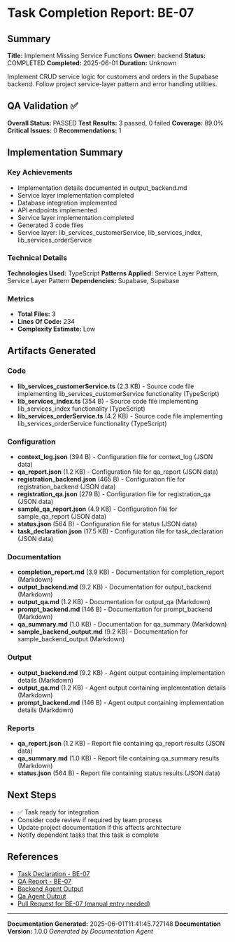 # Task Completion Report: BE-07

## Summary
**Title:** Implement Missing Service Functions
**Owner:** backend
**Status:** COMPLETED
**Completed:** 2025-06-01
**Duration:** Unknown

Implement CRUD service logic for customers and orders in the Supabase backend. Follow project service-layer pattern and error handling utilities.


## QA Validation ✅
**Overall Status:** PASSED
**Test Results:** 3 passed, 0 failed
**Coverage:** 89.0%
**Critical Issues:** 0
**Recommendations:** 1

## Implementation Summary

### Key Achievements
- Implementation details documented in output_backend.md
- Service layer implementation completed
- Database integration implemented
- API endpoints implemented
- Service layer implementation completed
- Generated 3 code files
- Service layer: lib_services_customerService, lib_services_index, lib_services_orderService

### Technical Details
**Technologies Used:** TypeScript
**Patterns Applied:** Service Layer Pattern, Service Layer Pattern
**Dependencies:** Supabase, Supabase

### Metrics
- **Total Files:** 3
- **Lines Of Code:** 234
- **Complexity Estimate:** Low

## Artifacts Generated


### Code
- **lib_services_customerService.ts** (2.3 KB) - Source code file implementing lib_services_customerService functionality (TypeScript)
- **lib_services_index.ts** (354 B) - Source code file implementing lib_services_index functionality (TypeScript)
- **lib_services_orderService.ts** (4.2 KB) - Source code file implementing lib_services_orderService functionality (TypeScript)

### Configuration
- **context_log.json** (394 B) - Configuration file for context_log (JSON data)
- **qa_report.json** (1.2 KB) - Configuration file for qa_report (JSON data)
- **registration_backend.json** (465 B) - Configuration file for registration_backend (JSON data)
- **registration_qa.json** (279 B) - Configuration file for registration_qa (JSON data)
- **sample_qa_report.json** (4.9 KB) - Configuration file for sample_qa_report (JSON data)
- **status.json** (564 B) - Configuration file for status (JSON data)
- **task_declaration.json** (17.5 KB) - Configuration file for task_declaration (JSON data)

### Documentation
- **completion_report.md** (3.9 KB) - Documentation for completion_report (Markdown)
- **output_backend.md** (9.2 KB) - Documentation for output_backend (Markdown)
- **output_qa.md** (1.2 KB) - Documentation for output_qa (Markdown)
- **prompt_backend.md** (146 B) - Documentation for prompt_backend (Markdown)
- **qa_summary.md** (1.0 KB) - Documentation for qa_summary (Markdown)
- **sample_backend_output.md** (9.2 KB) - Documentation for sample_backend_output (Markdown)

### Output
- **output_backend.md** (9.2 KB) - Agent output containing implementation details (Markdown)
- **output_qa.md** (1.2 KB) - Agent output containing implementation details (Markdown)
- **prompt_backend.md** (146 B) - Agent output containing implementation details (Markdown)

### Reports
- **qa_report.json** (1.2 KB) - Report file containing qa_report results (JSON data)
- **qa_summary.md** (1.0 KB) - Report file containing qa_summary results (Markdown)
- **status.json** (564 B) - Report file containing status results (JSON data)

## Next Steps
- ✅ Task ready for integration
- Consider code review if required by team process
- Update project documentation if this affects architecture
- Notify dependent tasks that this task is complete

## References
- [Task Declaration - BE-07](outputs/BE-07/task_declaration.json)
- [QA Report - BE-07](outputs/BE-07/qa_report.json)
- [Backend Agent Output](outputs/BE-07/output_backend.md)
- [Qa Agent Output](outputs/BE-07/output_qa.md)
- [Pull Request for BE-07 (manual entry needed)](https://github.com/artesanato-shop/artesanato-ecommerce/pulls?q=BE-07)

---
**Documentation Generated:** 2025-06-01T11:41:45.727148
**Documentation Version:** 1.0.0
*Generated by Documentation Agent*
